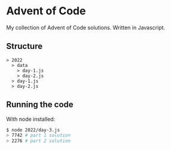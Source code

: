 # Advent of Code

My collection of Advent of Code solutions. Written in Javascript.

## Structure

```
> 2022
  > data
    > day-1.js
    > day-2.js
  > day-1.js
  > day-2.js
```

## Running the code

With node installed:

```bash
$ node 2022/day-3.js
> 7742 # part 1 solution
> 2276 # part 2 solution
```
